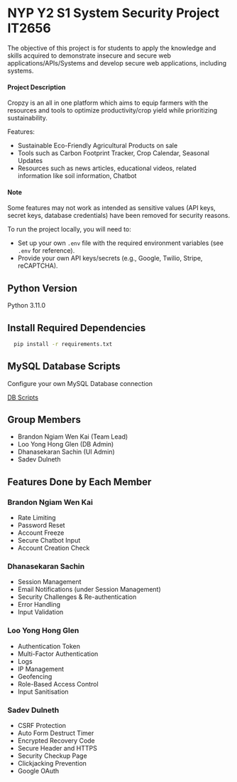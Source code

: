# NYP Y2 S1 System Security Project IT2656

The objective of this project is for students to apply the knowledge and skills acquired to demonstrate insecure and secure web applications/APIs/Systems and develop secure web applications, including systems.

#### Project Description
Cropzy is an all in one platform which aims to equip farmers with the resources and tools to optimize productivity/crop yield while prioritizing sustainability.

Features: 
- Sustainable Eco-Friendly Agricultural Products on sale
- Tools such as Carbon Footprint Tracker, Crop Calendar, Seasonal Updates
- Resources such as news articles, educational videos, related information like soil information, Chatbot

#### Note

Some features may not work as intended as sensitive values (API keys, secret keys, database credentials) have been removed for security reasons.

To run the project locally, you will need to:

- Set up your own `.env` file with the required environment variables (see `.env` for reference).
- Provide your own API keys/secrets (e.g., Google, Twilio, Stripe, reCAPTCHA).

## Python Version
Python 3.11.0

## Install Required Dependencies

```bash
  pip install -r requirements.txt
```

## MySQL Database Scripts
Configure your own MySQL Database connection

[DB Scripts](https://github.com/Diablo2912/NYP-Y2-S1-System-Security-Project/blob/master/db_script.sql)

## Group Members

- Brandon Ngiam Wen Kai (Team Lead)
- Loo Yong Hong Glen (DB Admin)
- Dhanasekaran Sachin (UI Admin)
- Sadev Dulneth

## Features Done by Each Member

### Brandon Ngiam Wen Kai
- Rate Limiting
- Password Reset
- Account Freeze
- Secure Chatbot Input
- Account Creation Check

### Dhanasekaran Sachin
- Session Management
- Email Notifications (under Session Management)
- Security Challenges & Re-authentication
- Error Handling
- Input Validation

### Loo Yong Hong Glen
- Authentication Token
- Multi-Factor Authentication
- Logs
- IP Management
- Geofencing
- Role-Based Access Control
- Input Sanitisation

### Sadev Dulneth
- CSRF Protection
- Auto Form Destruct Timer
- Encrypted Recovery Code
- Secure Header and HTTPS
- Security Checkup Page
- Clickjacking Prevention
- Google OAuth
